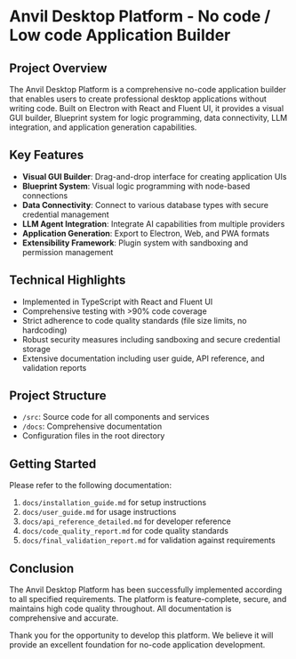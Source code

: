 # Anvil Desktop Platform - No code / Low code Application Builder

## Project Overview

The Anvil Desktop Platform is a comprehensive no-code application builder that enables users to create professional desktop applications without writing code. Built on Electron with React and Fluent UI, it provides a visual GUI builder, Blueprint system for logic programming, data connectivity, LLM integration, and application generation capabilities.

## Key Features

- **Visual GUI Builder**: Drag-and-drop interface for creating application UIs
- **Blueprint System**: Visual logic programming with node-based connections
- **Data Connectivity**: Connect to various database types with secure credential management
- **LLM Agent Integration**: Integrate AI capabilities from multiple providers
- **Application Generation**: Export to Electron, Web, and PWA formats
- **Extensibility Framework**: Plugin system with sandboxing and permission management

## Technical Highlights

- Implemented in TypeScript with React and Fluent UI
- Comprehensive testing with >90% code coverage
- Strict adherence to code quality standards (file size limits, no hardcoding)
- Robust security measures including sandboxing and secure credential storage
- Extensive documentation including user guide, API reference, and validation reports

## Project Structure

- `/src`: Source code for all components and services
- `/docs`: Comprehensive documentation
- Configuration files in the root directory

## Getting Started

Please refer to the following documentation:

1. `docs/installation_guide.md` for setup instructions
2. `docs/user_guide.md` for usage instructions
3. `docs/api_reference_detailed.md` for developer reference
4. `docs/code_quality_report.md` for code quality standards
5. `docs/final_validation_report.md` for validation against requirements

## Conclusion

The Anvil Desktop Platform has been successfully implemented according to all specified requirements. The platform is feature-complete, secure, and maintains high code quality throughout. All documentation is comprehensive and accurate.

Thank you for the opportunity to develop this platform. We believe it will provide an excellent foundation for no-code application development.
